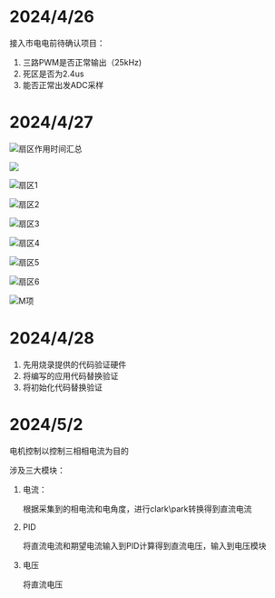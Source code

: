 # 2024/4/26

接入市电电前待确认项目：

1. 三路PWM是否正常输出（25kHz)
2. 死区是否为2.4us
3. 能否正常出发ADC采样

# 2024/4/27

![扇区作用时间汇总](G:\workSpace\KX\121_blower\doc\扇区作用时间汇总.jpg)

![](G:\workSpace\KX\121_blower\doc\公因式.png)



![扇区1](G:\workSpace\KX\121_blower\doc\扇区1.jpg)

![扇区2](G:\workSpace\KX\121_blower\doc\扇区2.jpg)

![扇区3](G:\workSpace\KX\121_blower\doc\扇区3.jpg)

![扇区4](G:\workSpace\KX\121_blower\doc\扇区4.jpg)

![扇区5](G:\workSpace\KX\121_blower\doc\扇区5.jpg)

![扇区6](G:\workSpace\KX\121_blower\doc\扇区6.jpg)

![M项](G:\workSpace\KX\121_blower\doc\M项.png)

# 2024/4/28

1. 先用烧录提供的代码验证硬件
2. 将编写的应用代码替换验证
3. 将初始化代码替换验证

# 2024/5/2

电机控制以控制三相相电流为目的

涉及三大模块：

1. 电流：

   根据采集到的相电流和电角度，进行clark\park转换得到直流电流

2. PID

   将直流电流和期望电流输入到PID计算得到直流电压，输入到电压模块

3. 电压

   将直流电压